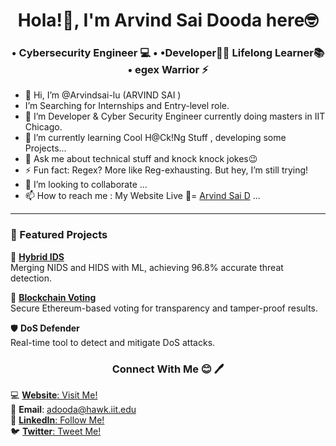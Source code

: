 <h1 align="center">Hola!👋, I'm Arvind Sai Dooda here🤓</h1>
<h3 align="center"> • Cybersecurity Engineer 💻  • •Developer🧑‍💻 Lifelong Learner📚    • egex Warrior ⚡ </h3>

- 👋 Hi, I’m @Arvindsai-lu (ARVIND SAI )
-  I’m Searching for Internships and Entry-level role.
- 👀 I’m Developer & Cyber Security Engineer currently doing masters in IIT Chicago. 
- 🌱 I’m currently learning  Cool H@Ck!Ng Stuff , developing some Projects...
- 💬 Ask me about technical stuff and knock knock jokes😉
- ⚡ Fun fact: Regex? More like Reg-exhausting. But hey, I’m still trying!
- 💞️ I’m looking to collaborate  ...
- 📫 How to reach me : My Website Live 🚩= <a href="https://arvind-sai-dooda.netlify.app/">Arvind Sai D</a> ...

<hr>

### 🌟 Featured Projects  

🎯 [**Hybrid IDS**](https://github.com/Arvindsai-lu/Hybrid-Intrusion-Detection-System-Using-Machine-Learning-)  
Merging NIDS and HIDS with ML, achieving 96.8% accurate threat detection.  

🔗 [**Blockchain Voting**](https://github.com/Arvindsai-lu/Decentralized-Voting-System-Decentralized-Voting-System-with-Metamask)  
Secure Ethereum-based voting for transparency and tamper-proof results.  

🛡️ **DoS Defender**  
Real-time tool to detect and mitigate DoS attacks.  

<h3 align="center"> Connect With Me 😊 🖊️</h3>

💻 [**Website**: Visit Me!](https://arvind-sai-dooda.netlify.app/)  
📧 **Email**: [adooda@hawk.iit.edu](mailto:adooda@hawk.iit.edu)  
🔗 [**LinkedIn**: Follow Me!](https://linkedin.com/in/arvind-sai-dooda)  
🐦 [**Twitter**: Tweet Me!](https://twitter.com/arvindsai)  


<!---
Arvindsai-lu/Arvindsai-lu is a ✨ special ✨ repository because its `README.md` (this file) appears on your GitHub profile.
You can click the Preview link to take a look at your changes.
--->
